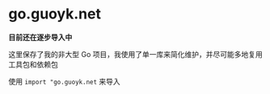 # go.guoyk.net

**目前还在逐步导入中**

这里保存了我的非大型 Go 项目，我使用了单一库来简化维护，并尽可能多地复用工具包和依赖包

使用 `import "go.guoyk.net` 来导入
